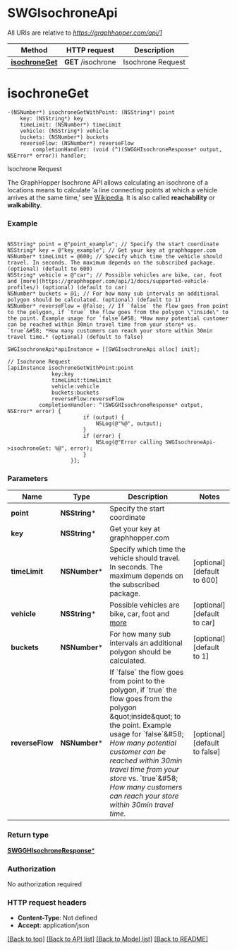 # SWGIsochroneApi

All URIs are relative to *https://graphhopper.com/api/1*

Method | HTTP request | Description
------------- | ------------- | -------------
[**isochroneGet**](SWGIsochroneApi.md#isochroneget) | **GET** /isochrone | Isochrone Request


# **isochroneGet**
```objc
-(NSNumber*) isochroneGetWithPoint: (NSString*) point
    key: (NSString*) key
    timeLimit: (NSNumber*) timeLimit
    vehicle: (NSString*) vehicle
    buckets: (NSNumber*) buckets
    reverseFlow: (NSNumber*) reverseFlow
        completionHandler: (void (^)(SWGGHIsochroneResponse* output, NSError* error)) handler;
```

Isochrone Request

The GraphHopper Isochrone API allows calculating an isochrone of a locations means to calculate 'a line connecting points at which a vehicle arrives at the same time,' see [Wikipedia](http://en.wikipedia.org/wiki/Isochrone_map). It is also called **reachability** or **walkability**. 

### Example 
```objc

NSString* point = @"point_example"; // Specify the start coordinate
NSString* key = @"key_example"; // Get your key at graphhopper.com
NSNumber* timeLimit = @600; // Specify which time the vehicle should travel. In seconds. The maximum depends on the subscribed package. (optional) (default to 600)
NSString* vehicle = @"car"; // Possible vehicles are bike, car, foot and [more](https://graphhopper.com/api/1/docs/supported-vehicle-profiles/) (optional) (default to car)
NSNumber* buckets = @1; // For how many sub intervals an additional polygon should be calculated. (optional) (default to 1)
NSNumber* reverseFlow = @false; // If `false` the flow goes from point to the polygon, if `true` the flow goes from the polygon \"inside\" to the point. Example usage for `false`&#58; *How many potential customer can be reached within 30min travel time from your store* vs. `true`&#58; *How many customers can reach your store within 30min travel time.* (optional) (default to false)

SWGIsochroneApi*apiInstance = [[SWGIsochroneApi alloc] init];

// Isochrone Request
[apiInstance isochroneGetWithPoint:point
              key:key
              timeLimit:timeLimit
              vehicle:vehicle
              buckets:buckets
              reverseFlow:reverseFlow
          completionHandler: ^(SWGGHIsochroneResponse* output, NSError* error) {
                        if (output) {
                            NSLog(@"%@", output);
                        }
                        if (error) {
                            NSLog(@"Error calling SWGIsochroneApi->isochroneGet: %@", error);
                        }
                    }];
```

### Parameters

Name | Type | Description  | Notes
------------- | ------------- | ------------- | -------------
 **point** | **NSString***| Specify the start coordinate | 
 **key** | **NSString***| Get your key at graphhopper.com | 
 **timeLimit** | **NSNumber***| Specify which time the vehicle should travel. In seconds. The maximum depends on the subscribed package. | [optional] [default to 600]
 **vehicle** | **NSString***| Possible vehicles are bike, car, foot and [more](https://graphhopper.com/api/1/docs/supported-vehicle-profiles/) | [optional] [default to car]
 **buckets** | **NSNumber***| For how many sub intervals an additional polygon should be calculated. | [optional] [default to 1]
 **reverseFlow** | **NSNumber***| If &#x60;false&#x60; the flow goes from point to the polygon, if &#x60;true&#x60; the flow goes from the polygon \&quot;inside\&quot; to the point. Example usage for &#x60;false&#x60;&amp;#58; *How many potential customer can be reached within 30min travel time from your store* vs. &#x60;true&#x60;&amp;#58; *How many customers can reach your store within 30min travel time.* | [optional] [default to false]

### Return type

[**SWGGHIsochroneResponse***](SWGGHIsochroneResponse.md)

### Authorization

No authorization required

### HTTP request headers

 - **Content-Type**: Not defined
 - **Accept**: application/json

[[Back to top]](#) [[Back to API list]](../README.md#documentation-for-api-endpoints) [[Back to Model list]](../README.md#documentation-for-models) [[Back to README]](../README.md)


